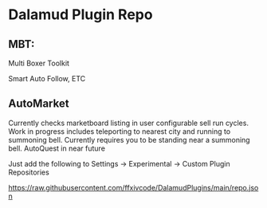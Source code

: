 # Dalamud Plugin Repo

## MBT:

Multi Boxer Toolkit

Smart Auto Follow, ETC

## AutoMarket

Currently checks marketboard listing in user configurable sell run cycles. Work in progress includes teleporting to nearest city and running to summoning bell. Currently requires you to be standing near a summoning bell. AutoQuest in near future

Just add the following to Settings -> Experimental -> Custom Plugin Repositories

https://raw.githubusercontent.com/ffxivcode/DalamudPlugins/main/repo.json

